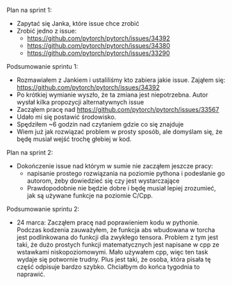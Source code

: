 Plan na sprint 1:
- Zapytać się Janka, które issue chce zrobić
- Zrobić jedno z issue:
    - https://github.com/pytorch/pytorch/issues/34392
    - https://github.com/pytorch/pytorch/issues/34380
    - https://github.com/pytorch/pytorch/issues/33290


Podsumowanie sprintu 1:
- Rozmawiałem z Jankiem i ustaliliśmy kto zabiera jakie issue. Zająłem się: https://github.com/pytorch/pytorch/issues/34392
- Po krótkiej wymianie wyszło, że ta zmiana jest niepotrzebna. Autor wysłał kilka propozycji alternatywnych issue
- Zacząłem pracę nad https://github.com/pytorch/pytorch/issues/33567
- Udało mi się postawić środowisko.
- Spędziłem ~6 godzin nad czytaniem gdzie co się znajduje
- Wiem już jak rozwiązać problem w prosty sposób, ale domyślam się, że będę musiał wejść trochę głebiej w kod.

Plan na sprint 2:
- Dokończenie issue nad którym w sumie nie zacząłem jeszcze pracy:
    - napisanie prostego rozwiązania na poziomie pythona i podesłanie go autorom, żeby dowiedzieć się czy jest wystarczające
    - Prawdopodobnie nie będzie dobre i będę musiał lepiej zrozumieć, jak są używane funkcje na  poziomie C/Cpp.


Podsumowanie sprintu 2:
- 24 marca: Zacząłem pracę nad poprawieniem kodu w pythonie. Podczas kodzenia zauważyłem, że funkcja abs wbudowana w torcha jest podlinkowana do funkcji dla zwykłego tensora. Problem z tym jest taki, że dużo prostych funkcji matematycznych jest napisane w cpp ze wstawkami niskopoziomowymi. Mało używałem cpp, więc ten task wydaje się potwornie trudny. Plus jest taki, że osoba, która pisała tę część odpisuje bardzo szybko. Chciałbym do końca tygodnia to naprawić.
